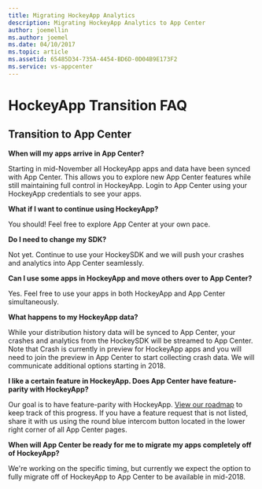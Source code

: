 ```yaml
---
title: Migrating HockeyApp Analytics
description: Migrating HockeyApp Analytics to App Center
author: joemellin
ms.author: joemel
ms.date: 04/10/2017
ms.topic: article
ms.assetid: 65485D34-735A-4454-BD6D-0D04B9E173F2
ms.service: vs-appcenter
---
```


# HockeyApp Transition FAQ

## Transition to App Center

**When will my apps arrive in App Center?**

Starting in mid-November all HockeyApp apps and data have been synced with App Center. This allows you to explore new App Center features while still maintaining full control in HockeyApp. Login to App Center using your HockeyApp credentials to see your apps.

**What if I want to continue using HockeyApp?**

You should! Feel free to explore App Center at your own pace.

**Do I need to change my SDK?**

Not yet. Continue to use your HockeySDK and we will push your crashes and analytics into App Center seamlessly.

**Can I use some apps in HockeyApp and move others over to App Center?**

Yes. Feel free to use your apps in both HockeyApp and App Center simultaneously.

**What happens to my HockeyApp data?**

While your distribution history data will be synced to App Center, your crashes and analytics from the HockeySDK will be streamed to App Center. Note that Crash is currently in preview for HockeyApp apps and you will need to join the preview in App Center to start collecting crash data. We will communicate additional options starting in 2018.

**I like a certain feature in HockeyApp. Does App Center have feature-parity with HockeyApp?**

Our goal is to have feature-parity with HockeyApp. [View our roadmap](~/general/roadmap.md) to keep track of this progress. If you have a feature request that is not listed, share it with us using the round blue intercom button located in the lower right corner of all App Center pages.

**When will App Center be ready for me to migrate my apps completely off of HockeyApp?**

We're working on the specific timing, but currently we expect the option to fully migrate off of HockeyApp to App Center to be available in mid-2018.

